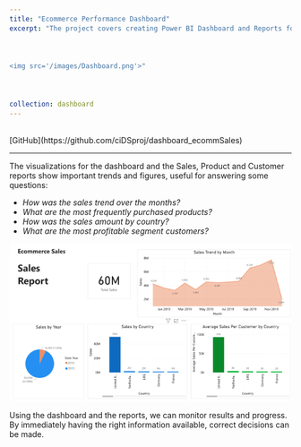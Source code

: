 ```yaml
---
title: "Ecommerce Performance Dashboard"
excerpt: "The project covers creating Power BI Dashboard and Reports for analyzing sales performance and distribution across products and regions for an e-commerce dataset. The purpose of the dashboard is to view the most important KPI’s and results at a glance. It also offers an interactive way to explore trends and patterns independently, and to identify the most profitable segment customers.<br/>



<img src='/images/Dashboard.png'>"



collection: dashboard
---
```


<br/>
[GitHub](https://github.com/ciDSproj/dashboard_ecommSales)

---


The visualizations for the dashboard and the Sales, Product and Customer reports show important trends and figures, useful for answering some questions:

- *How was the sales trend over the months?*
- *What are the most frequently purchased products?*
- *How was the sales amount by country?*
- *What are the most profitable segment customers?*



<img src='/images/Sales Report.png'>



Using the dashboard and the reports, we can monitor results and progress. By immediately having the right information available, correct decisions can be made.
